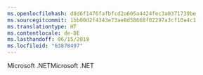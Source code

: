 ```yaml
---
ms.openlocfilehash: d8d6f1476fafbfcd2a605a4424fec3a0371739be
ms.sourcegitcommit: 1bb00d2f4343e73ae8d58668f02297a3cf10a4c1
ms.translationtype: HT
ms.contentlocale: de-DE
ms.lasthandoff: 06/15/2019
ms.locfileid: "63878497"
---
```

<span data-ttu-id="dc4d7-101">Microsoft .NET</span><span class="sxs-lookup"><span data-stu-id="dc4d7-101">Microsoft .NET</span></span>